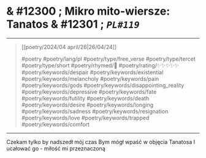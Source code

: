 # & #12300 ; Mikro mito-wiersze: Tanatos & #12301 ; *`PL#119`*

---

> [[poetry/2024/04 april/26|26/04/24]]
> 
> #poetry 
> #poetry/lang/pl 
> #poetry/type/free_verse #poetry/type/tercet #poetry/type/short 
> #poetry/rhymed/🔴 
> #poetry/rating/✨✨✨✨✨ 
> #poetry/keywords/despair #poetry/keywords/existential #poetry/keywords/melancholy #poetry/keywords/pain #poetry/keywords/gods #poetry/keywords/disappointing_reality #poetry/keywords/depressive #poetry/keywords/fate #poetry/keywords/futility #poetry/keywords/death #poetry/keywords/desire #poetry/keywords/longing #poetry/keywords/sadness #poetry/keywords/resignation #poetry/keywords/love #poetry/keywords/trapped #poetry/keywords/comfort 

---

Czekam tylko by nadszedł mój czas
Bym mógł wpaść w objęcia Tanatosa
I ucałować go - miłość mi przeznaczoną
